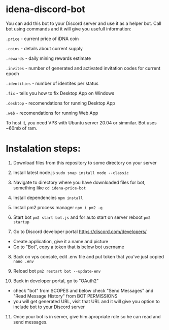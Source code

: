 # idena-discord-bot

You can add this bot to your Discord server and use it as a helper bot.
Call bot using commands and it will give you usefull information:

```.price``` - current price of iDNA coin

```.coins``` - details about current supply

```.rewards``` - daily mining rewards estimate

```.invites``` - number of generated and activated invitation codes for current epoch

```.identities``` - number of identites per status

```.fix``` - tells you how to fix Desktop App on Windows

```.desktop``` - recomendations for running Desktop App

```.web``` - recomendations for running Web App

To host it, you need VPS with Ubuntu server 20.04 or simmilar. Bot uses ~60mb of ram.

# Instalation steps:

1. Download files from this repository to some directory on your server

2. Install latest node.js ```sudo snap install node --classic```

3. Navigate to directory where you have downloaded files for bot, something like ```cd idena-price-bot```

4. Install dependencies ```npm install```

5. Install pm2 process manager ```npm i pm2 -g```

6. Start bot ```pm2 start bot.js``` and for auto start on server reboot ```pm2 startup```

7. Go to Discord developer portal https://discord.com/developers/
- Create application, give it a name and picture
- Go to "Bot", copy a token that is below bot username

8. Back on vps console, edit .env file and put token that you've just copied ```nano .env```

9. Reload bot ```pm2 restart bot --update-env```

10. Back in developer portal, go to "OAuth2"
- check "bot" from SCOPES and below check "Send Messages" and "Read Message History" from BOT PERMISSIONS
- you will get generated URL, visit that URL and it will give you option to include bot to your Discord server

11. Once your bot is in server, give him apropriate role so he can read and send messages.
